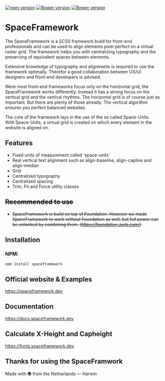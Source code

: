 [![npm version](https://badge.fury.io/js/spaceframework.svg)](https://www.npmjs.com/package/spaceframework)
[![Bower version](https://badge.fury.io/bo/spaceframework.svg)](https://asset-packagist.org/package/bower-asset/spaceframework)
[![Bower version](https://img.shields.io/github/license/harwinborger/spaceframework)](https://github.com/HarwinBorger/SpaceFramework/blob/master/LICENSE)

# SpaceFramework 
The SpaceFramework is a SCSS framework build for front-end professionals and can be used to align elements pixel perfect on a virtual raster grid. The framework helps you with centralizing typography and the preserving of equivalent spaces between elements. 

Extensive knowledge of typography and alignments is required to use the framework optimally. Therefor a good collaboration between UX/UI designers and front-end developers is advised. 

Were most front-end frameworks focus only on the horizontal grid, the SpaceFramework works differently. Instead it has a strong focus on the vertical grid and the vertical rhythms. The horizontal grid is of course just as important. But there are plenty of those already. The vertical algorithm ensures you perfect balanced websites.

The core of the framework lays in the use of the so called Space-Units. With Space-Units, a virtual grid is created on which every element in the website is aligned on.

## Features
- Fixed units of measurement called 'space-units'
- Real vertical text alignment such as align-baseline, align-capline and align-median
- Grid
- Centralized typography
- Centralized spacing
- Trim, Fit and Force utility classes

## ~~Recommended to use~~
- ~~SpaceFramework is build on top of Foundation. However we made 
SpaceFramework to work without Foundation as well, but full power can be unlocked by combining them. (https://foundation.zurb.com/)~~ 

## Installation

### NPM:
```
npm install spaceframework
```
## Official website & Examples
https://spaceframework.dev

## Documentation
https://docs.spaceframework.dev 

## Calculate X-Height and Capheight
https://fonts.spaceframework.dev 

## Thanks for using the SpaceFramwork
Made with :alien: from the Netherlands — Harwin 
